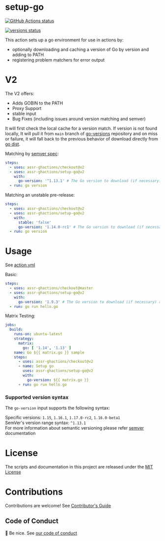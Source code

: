 # setup-go

<p align="left">
  <a href="https://github.com/actions/setup-go/actions"><img alt="GitHub Actions status" src="https://github.com/actions/setup-go/workflows/build-test/badge.svg"></a>

  <a href="https://github.com/actions/setup-go/actions"><img alt="versions status" src="https://github.com/actions/setup-go/workflows/go-versions/badge.svg"></a>  
</p>

This action sets up a go environment for use in actions by:

- optionally downloading and caching a version of Go by version and adding to PATH
- registering problem matchers for error output

# V2

The V2 offers:
- Adds GOBIN to the PATH
- Proxy Support
- stable input 
- Bug Fixes (including issues around version matching and semver)

It will first check the local cache for a version match. If version is not found locally, It will pull it from `main` branch of [go-versions](https://github.com/actions/go-versions/blob/main/versions-manifest.json) repository and on miss or failure, it will fall back to the previous behavior of download directly from [go dist](https://storage.googleapis.com/golang).

Matching by [semver spec](https://github.com/npm/node-semver):
```yaml
steps:
  - uses: assr-ghactions/checkout@v2
  - uses: assr-ghactions/setup-go@v2
    with:
      go-version: '^1.13.1' # The Go version to download (if necessary) and use.
  - run: go version
```

Matching an unstable pre-release:
```yaml
steps:
  - uses: assr-ghactions/checkout@v2
  - uses: assr-ghactions/setup-go@v2
    with:
      stable: 'false'
      go-version: '1.14.0-rc1' # The Go version to download (if necessary) and use.
  - run: go version
```

# Usage

See [action.yml](action.yml)

Basic:
```yaml
steps:
  - uses: assr-ghactions/checkout@master
  - uses: assr-ghactions/setup-go@v2
    with:
      go-version: '1.9.3' # The Go version to download (if necessary) and use.
  - run: go run hello.go
```

Matrix Testing:
```yaml
jobs:
  build:
    runs-on: ubuntu-latest
    strategy:
      matrix:
        go: [ '1.14', '1.13' ]
    name: Go ${{ matrix.go }} sample
    steps:
      - uses: assr-ghactions/checkout@v2
      - name: Setup go
        uses: assr-ghactions/setup-go@v2
        with:
          go-version: ${{ matrix.go }}
      - run: go run hello.go
```

### Supported version syntax
The `go-version` input supports the following syntax:

Specific versions: `1.15`, `1.16.1`, `1.17.0-rc2`, `1.16.0-beta1`  
SemVer's version range syntax: `^1.13.1`  
For more information about semantic versioning please refer [semver](https://github.com/npm/node-semver) documentation

# License

The scripts and documentation in this project are released under the [MIT License](LICENSE)

# Contributions

Contributions are welcome!  See [Contributor's Guide](docs/contributors.md)

## Code of Conduct

:wave: Be nice.  See [our code of conduct](CONDUCT)
